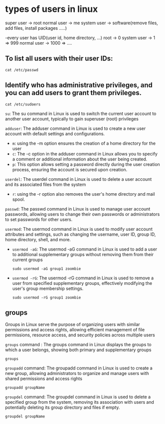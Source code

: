 # types of users in linux

super user -> root
normal user -> me
system user -> software(remove files, add files, install packages .....)

-every user has UID(user id, home directory, ...)
root -> 0
system user -> 1 => 999
normal user -> 1000 => ....

## To list all users with their user IDs:

```shell
cat /etc/passwd
```

## Identify who has administrative privileges, and you can add users to grant them privileges.

```shell
cat /etc/sudoers
```

`su`: The su command in Linux is used to switch the current user account to another user account, typically to gain superuser (root) privileges

`adduser`: The adduser command in Linux is used to create a new user account with default settings and configurations.

- `m`: using the -m option ensures the creation of a home directory for the user
- `c`: The -c option in the adduser command in Linux allows you to specify a comment or additional information about the user being created.
- `p`: This option allows setting a password directly during the user creation process, ensuring the account is secured upon creation.

`userdel`: The userdel command in Linux is used to delete a user account and its associated files from the system

- `r`: using the -r option also removes the user's home directory and mail spool.

`passwd`: The passwd command in Linux is used to manage user account passwords, allowing users to change their own passwords or administrators to set passwords for other users.

`usermod`: The usermod command in Linux is used to modify user account attributes and settings, such as changing the username, user ID, group ID, home directory, shell, and more.

- `usermod -aG`: The usermod -aG command in Linux is used to add a user to additional supplementary groups without removing them from their current groups

  ```shell
  sudo usermod -aG group1 zoombie
  ```

- `usermod -rG`: The usermod -rG command in Linux is used to remove a user from specified supplementary groups, effectively modifying the user's group membership settings.

  ```shell
  sudo usermod -rG group1 zoombie
  ```

## groups

Groups in Linux serve the purpose of organizing users with similar permissions and access rights, allowing efficient management of file permissions, resource access, and security policies across multiple users

`groups` command : The groups command in Linux displays the groups to which a user belongs, showing both primary and supplementary groups

```shell
groups
```

`groupadd` command: The groupadd command in Linux is used to create a new group, allowing administrators to organize and manage users with shared permissions and access rights

```shell
groupadd groupName
```

`groupdel` command: The groupdel command in Linux is used to delete a specified group from the system, removing its association with users and potentially deleting its group directory and files if empty.

```shell
groupdel groupName
```
